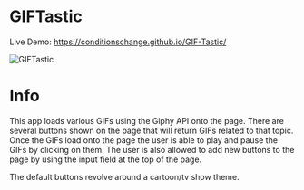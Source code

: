 # GIFTastic

Live Demo: https://conditionschange.github.io/GIF-Tastic/

![GIFTastic](https://raw.githubusercontent.com/ConditionsChange/GIFTastic/master/promotion/snapshots/GIFTastic%20snapshot.PNG)

# Info

This app loads various GIFs using the Giphy API onto the page. There are several buttons shown on the page that will return GIFs related to that topic. Once the GIFs load onto the page the user is able to play and pause the GIFs by clicking on them. The user is also allowed to add new buttons to the page by using the input field at the top of the page.

The default buttons revolve around a cartoon/tv show theme.
